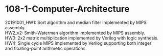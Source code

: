 # 108-1-Computer-Architecture

20191001_HW1: Sort algorithm and median filter implemented by MIPS assembly.  
HW2_v2: Smith-Waterman algorithm implemented by MIPS assembly.  
HW3: 2x2 matrix multiplication implemented by Verilog with logic synthesis.  
HW4: Single cycle MIPS implemented by Verilog supporting both integer and floating-point arithmetic operations.  
